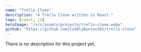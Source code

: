 ```yaml
---
name: "Trello Clone"
description: "A Trello Clone written in React."
tags: [react, js]
heroImage: "/src/assets/projects/trello-clone.webp"
github: "https://github.com/CuddlyBunion341/trello-clone"
---
```

There is no description for this project yet.

